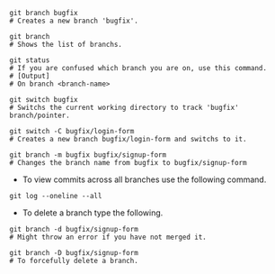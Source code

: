 ``` shell
git branch bugfix
# Creates a new branch 'bugfix'.

git branch
# Shows the list of branchs.

git status
# If you are confused which branch you are on, use this command.
# [Output]
# On branch <branch-name>

git switch bugfix
# Switchs the current working directory to track 'bugfix' branch/pointer.

git switch -C bugfix/login-form
# Creates a new branch bugfix/login-form and switchs to it.

git branch -m bugfix bugfix/signup-form
# Changes the branch name from bugfix to bugfix/signup-form
```
- To view commits across all branches use the following command.
``` shell
git log --oneline --all
```
- To delete a branch type the following.
``` shell
git branch -d bugfix/signup-form
# Might throw an error if you have not merged it.

git branch -D bugfix/signup-form
# To forcefully delete a branch.
```